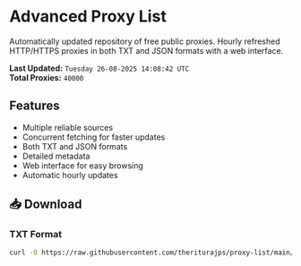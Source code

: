 # Advanced Proxy List

Automatically updated repository of free public proxies. Hourly refreshed HTTP/HTTPS proxies in both TXT and JSON formats with a web interface.

**Last Updated:** `Tuesday 26-08-2025 14:08:42 UTC`  
**Total Proxies:** `40000`

## Features
- Multiple reliable sources
- Concurrent fetching for faster updates
- Both TXT and JSON formats
- Detailed metadata
- Web interface for easy browsing
- Automatic hourly updates

## 📥 Download

### TXT Format
```bash
curl -O https://raw.githubusercontent.com/theriturajps/proxy-list/main/proxies.txt